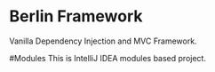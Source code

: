 # Berlin Framework
Vanilla Dependency Injection and MVC Framework. 

#Modules
This is IntelliJ IDEA modules based project.
